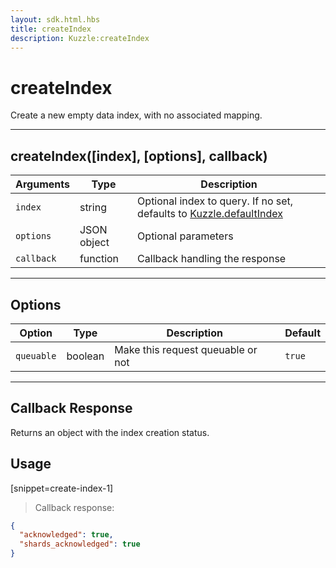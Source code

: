 ```yaml
---
layout: sdk.html.hbs
title: createIndex
description: Kuzzle:createIndex
---
```


# createIndex

Create a new empty data index, with no associated mapping.

---

## createIndex([index], [options], callback)

| Arguments  | Type        | Description                                                                                                   |
| ---------- | ----------- | ------------------------------------------------------------------------------------------------------------- |
| `index`    | string      | Optional index to query. If no set, defaults to [Kuzzle.defaultIndex](/sdk-reference/js/5/kuzzle/#properties) |
| `options`  | JSON object | Optional parameters                                                                                           |
| `callback` | function    | Callback handling the response                                                                                |

---

## Options

| Option     | Type    | Description                       | Default |
| ---------- | ------- | --------------------------------- | ------- |
| `queuable` | boolean | Make this request queuable or not | `true`  |

---

## Callback Response

Returns an object with the index creation status.

## Usage

[snippet=create-index-1]

> Callback response:

```json
{
  "acknowledged": true,
  "shards_acknowledged": true
}
```
